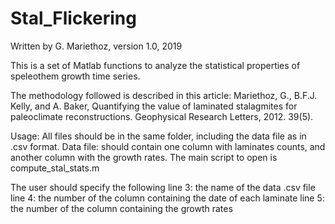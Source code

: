 # Stal_Flickering

Written by G. Mariethoz, version 1.0, 2019

This is a set of Matlab functions to analyze the statistical properties of speleothem growth time series.  

The methodology followed is described in this article:
Mariethoz, G., B.F.J. Kelly, and A. Baker, 
Quantifying the value of laminated stalagmites for paleoclimate reconstructions. 
Geophysical Research Letters, 2012. 39(5).

Usage: 
All files should be in the same folder, including the data file as in .csv format.
Data file: should contain one column with laminates counts, and another column with the growth rates.
The main script to open is compute_stal_stats.m

The user should specify the following
line 3: the name of the data .csv file
line 4: the number of the column containing the date of each laminate
line 5: the number of the column containing the growth rates


